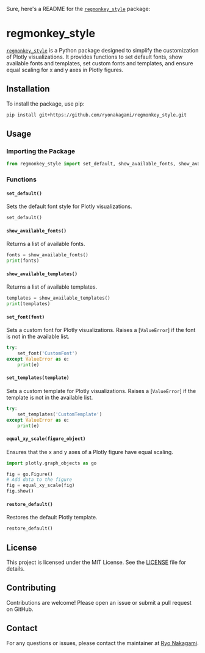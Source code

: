 Sure, here's a README for the [`regmonkey_style`](https://github.com/RyoNakagami/regmonkey-style) package:

# regmonkey_style

[`regmonkey_style`](https://github.com/RyoNakagami/regmonkey-style) is a Python package designed to simplify the customization of Plotly visualizations. It provides functions to set default fonts, show available fonts and templates, set custom fonts and templates, and ensure equal scaling for x and y axes in Plotly figures.

## Installation

To install the package, use pip:

```sh
pip install git+https://github.com/ryonakagami/regmonkey_style.git
```

## Usage

### Importing the Package

```python
from regmonkey_style import set_default, show_available_fonts, show_available_templates, set_font, set_templates, equal_xy_scale, restore_default
```

### Functions

#### `set_default()`

Sets the default font style for Plotly visualizations.

```python
set_default()
```

#### `show_available_fonts()`

Returns a list of available fonts.

```python
fonts = show_available_fonts()
print(fonts)
```

#### `show_available_templates()`

Returns a list of available templates.

```python
templates = show_available_templates()
print(templates)
```

#### `set_font(font)`

Sets a custom font for Plotly visualizations. Raises a [`ValueError`] if the font is not in the available list.

```python
try:
    set_font('CustomFont')
except ValueError as e:
    print(e)
```

#### `set_templates(template)`

Sets a custom template for Plotly visualizations. Raises a [`ValueError`] if the template is not in the available list.

```python
try:
    set_templates('CustomTemplate')
except ValueError as e:
    print(e)
```

#### `equal_xy_scale(figure_object)`

Ensures that the x and y axes of a Plotly figure have equal scaling.

```python
import plotly.graph_objects as go

fig = go.Figure()
# Add data to the figure
fig = equal_xy_scale(fig)
fig.show()
```

#### `restore_default()`

Restores the default Plotly template.

```python
restore_default()
```

## License

This project is licensed under the MIT License. See the [LICENSE](https://github.com/RyoNakagami/regmonkey-style/blob/main/LICENSE) file for details.

## Contributing

Contributions are welcome! Please open an issue or submit a pull request on GitHub.

## Contact

For any questions or issues, please contact the maintainer at [Ryo Nakagami](nakagamiryo@alumni.u-tokyo.ac.jp).
